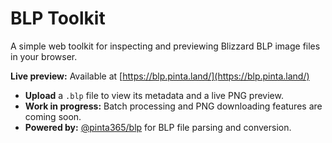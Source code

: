 # BLP Toolkit

A simple web toolkit for inspecting and previewing Blizzard BLP image files in
your browser.

**Live preview:** Available at
[https://blp.pinta.land/](https://blp.pinta.land/)

- **Upload** a `.blp` file to view its metadata and a live PNG preview.
- **Work in progress:** Batch processing and PNG downloading features are coming
  soon.
- **Powered by:** [@pinta365/blp](https://jsr.io/@pinta365/blp) for BLP file
  parsing and conversion.

